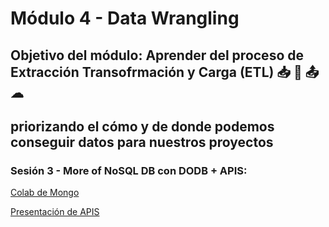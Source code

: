 # Módulo 4 - Data Wrangling 

## Objetivo del módulo: Aprender del proceso de **E**xtracción **T**ransofrmación y Carga (ETL) 📥 🔄 📤 ☁

## priorizando el cómo y de donde podemos conseguir datos para nuestros proyectos

### Sesión 3 - More of NoSQL DB con DODB + APIS: 

[Colab de Mongo](https://colab.research.google.com/drive/1hkGNb8JxdX8pjS-HBzir-ijzZ_UFPko8)

[Presentación de APIS](https://docs.google.com/presentation/d/1lIPet0kS1WmWHPWgt9JouCo2n6GUPMZN/edit?usp=drive_link&ouid=100840405244804940246&rtpof=true&sd=true)
